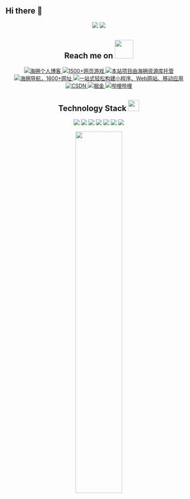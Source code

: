 ## Hi there 👋

<p align = "center">
  <img src = "https://github-readme-stats.vercel.app/api?username=wanghao221&show_icons=true&theme=tokyonight&line_height=27">
  <img src = "https://github-readme-stats.vercel.app/api/top-langs/?username=wanghao221&theme=radical">
</p>

<h2 align="center">Reach me on <img src="https://media.giphy.com/media/mGcNjsfWAjY5AEZNw6/giphy.gif" width="50"></h2>
<p align="center">
    <a href="https://blog.haiyong.site/" target="_blank">
        <img src="https://img.shields.io/badge/blog-%E6%B5%B7%E6%8B%A5%E5%8D%9A%E5%AE%A2-d42328?style=flat&logo=bitdefender" alt="海拥个人博客">
    </a>
    <a href="https://game.haiyong.site/" target="_blank">
        <img src="https://img.shields.io/badge/game-海拥游戏-yellow.svg" alt="1500+网页游戏">
    </a>
    <a href="https://code.haiyong.site" target="_blank">
        <img src="https://img.shields.io/badge/code-%E6%B5%B7%E6%8B%A5%E8%B5%84%E6%BA%90%E5%BA%93-black.svg" alt="本站项目由海拥资源库托管">
    </a>
    <a href="https://nav.haiyong.site" target="_blank">
        <img src="https://img.shields.io/badge/nav-%E6%B5%B7%E6%8B%A5%E5%AF%BC%E8%88%AA%E7%BD%91-green.svg" alt="海拥导航，1600+网址">
    </a>
    <a href="https://tools.haiyong.site/" target="_blank">
        <img src="https://img.shields.io/badge/tools-海拥工具大全-orange?style=flat&logo=jsDelivr" alt="一站式轻松构建小程序、Web网站、移动应用">
    </a>    
    <a href="https://haiyong.blog.csdn.net/" target="_blank">
        <img src="https://img.shields.io/badge/csdn-CSDN-critical" alt="CSDN">
    </a>
    <a href="https://juejin.cn/user/2040341402229751" target="_blank">
        <img src="https://img.shields.io/badge/juejin-%E6%8E%98%E9%87%91-blue.svg" alt="掘金">
    </a>
    <a href="https://space.bilibili.com/63551025" target="_blank">
        <img src="https://img.shields.io/badge/bilibili-%E5%93%94%E5%93%A9%E5%93%94%E5%93%A9-ff69b4" alt="哔哩哔哩">
    </a>
</p>
<p align="center">
<h2 align="center">Technology Stack <img src="https://media.giphy.com/media/WUlplcMpOCEmTGBtBW/giphy.gif" width="30"></h2>
</p>
<p align="center">
<img src="https://img.shields.io/badge/C-00599C?style=flat-square&logo=c&logoColor=white"/>
<img src="https://img.shields.io/badge/-java-E34A86?style=flat-square&logo=java"/>
<img src="https://img.shields.io/badge/-C++-00599C?style=flat-square&logo=c"/>
<img src="https://img.shields.io/badge/-HTML5-E34F26?style=flat-square&logo=html5&logoColor=white"/>
<img src="https://img.shields.io/badge/-CSS3-1572B6?style=flat-square&logo=css3"/>
<img src="https://img.shields.io/badge/-Bootstrap-563D7C?style=flat-square&logo=bootstrap"/>
<img src="https://img.shields.io/badge/-Heroku-430098?style=flat-square&logo=heroku"/>
</p>

<p align = "center">
<img width="50%" src="https://github-readme-streak-stats.herokuapp.com/?user=wanghao221&show_icons=true&locale=en&layout=compact&theme=radical&line_height=0" />
</p>



<!--
**Dab1n-Lee/Dab1n-Lee** is a ✨ _special_ ✨ repository because its `README.md` (this file) appears on your GitHub profile.

Here are some ideas to get you started:

- 🔭 I’m currently working on ...
- 🌱 I’m currently learning ...
- 👯 I’m looking to collaborate on ...
- 🤔 I’m looking for help with ...
- 💬 Ask me about ...
- 📫 How to reach me: ...
- 😄 Pronouns: ...
- ⚡ Fun fact: ...
-->
